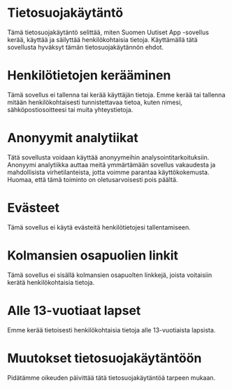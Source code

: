 # Tietosuojakäytäntö

Tämä tietosuojakäytäntö selittää, miten Suomen Uutiset App -sovellus kerää, käyttää ja säilyttää henkilökohtaisia tietoja. Käyttämällä tätä sovellusta hyväksyt tämän tietosuojakäytännön ehdot.

# Henkilötietojen kerääminen

Tämä sovellus ei tallenna tai kerää käyttäjän tietoja. Emme kerää tai tallenna mitään henkilökohtaisesti tunnistettavaa tietoa, kuten nimesi, sähköpostiosoitteesi tai muita yhteystietoja.

# Anonyymit analytiikat

Tätä sovellusta voidaan käyttää anonyymeihin analysointitarkoituksiin. Anonyymi analytiikka auttaa meitä ymmärtämään sovellus vakaudesta ja mahdollisista virhetilanteista, jotta voimme parantaa käyttökokemusta. Huomaa, että tämä toiminto on oletusarvoisesti pois päältä.

# Evästeet

Tämä sovellus ei käytä evästeitä henkilötietojesi tallentamiseen.

# Kolmansien osapuolien linkit

Tämä sovellus ei sisällä kolmansien osapuolten linkkejä, joista voitaisiin kerätä henkilökohtaisia tietoja.

# Alle 13-vuotiaat lapset

Emme kerää tietoisesti henkilökohtaisia tietoja alle 13-vuotiaista lapsista.

# Muutokset tietosuojakäytäntöön

Pidätämme oikeuden päivittää tätä tietosuojakäytäntöä tarpeen mukaan.
